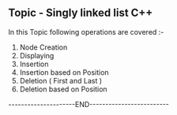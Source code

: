 
## Topic - Singly linked list C++

In this Topic following operations are covered :- 
1) Node Creation
2) Displaying 
3) Insertion
4) Insertion based on Position
5) Deletion ( First and Last )
6) Deletion based on Position


---------------------END-------------------------
